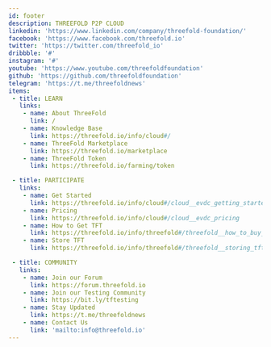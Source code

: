 ```yaml
---
id: footer
description: THREEFOLD P2P CLOUD
linkedin: 'https://www.linkedin.com/company/threefold-foundation/'
facebook: 'https://www.facebook.com/threefold.io'
twitter: 'https://twitter.com/threefold_io'
dribbble: '#'
instagram: '#'
youtube: 'https://www.youtube.com/threefoldfoundation'
github: 'https://github.com/threefoldfoundation'
telegram: 'https://t.me/threefoldnews'
items:
 - title: LEARN
   links:
    - name: About ThreeFold
      link: /
    - name: Knowledge Base
      link: https://threefold.io/info/cloud#/
    - name: ThreeFold Marketplace
      link: https://threefold.io/marketplace
    - name: ThreeFold Token
      link: https://threefold.io/farming/token

 - title: PARTICIPATE
   links:
    - name: Get Started
      link: https://threefold.io/info/cloud#/cloud__evdc_getting_started
    - name: Pricing
      link: https://threefold.io/info/cloud#/cloud__evdc_pricing
    - name: How to Get TFT
      link: https://threefold.io/info/threefold#/threefold__how_to_buy_and_sell
    - name: Store TFT
      link: https://threefold.io/info/threefold#/threefold__storing_tft

 - title: COMMUNITY
   links:
    - name: Join our Forum
      link: https://forum.threefold.io
    - name: Join our Testing Community
      link: https://bit.ly/tftesting
    - name: Stay Updated
      link: https://t.me/threefoldnews
    - name: Contact Us
      link: 'mailto:info@threefold.io'
---
```


<!-- [Terms & Conditions](https://threefold.io/info/legal#/legal__terms_conditions_websites) | [Privacy Policy](https://threefold.io/info/legal#/legal__privacypolicy) | [Impressum]()

<br/>
&#xA9; 2021 ThreeFold P2P Cloud, All rights reserved. -->